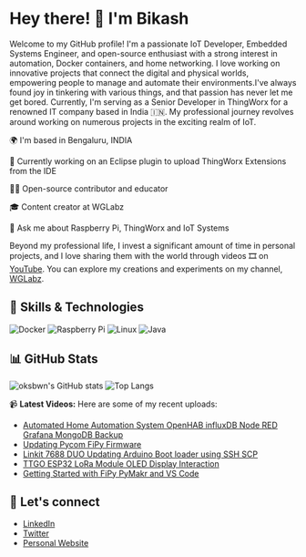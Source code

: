 # Hey there! 👋 I'm Bikash

Welcome to my GitHub profile! I'm a passionate IoT Developer, Embedded Systems Engineer, and open-source enthusiast with a strong interest in automation, Docker containers, and home networking. I love working on innovative projects that connect the digital and physical worlds, empowering people to manage and automate their environments.I've always found joy in tinkering with various things, and that passion has never let me get bored. Currently, I'm serving as a Senior Developer in ThingWorx for a renowned IT company based in India 🇮🇳. My professional journey revolves around working on numerous projects in the exciting realm of IoT.


🌍 I'm based in Bengaluru, INDIA

🚀 Currently working on an Eclipse plugin to upload ThingWorx Extensions from the IDE

👨‍💻 Open-source contributor and educator

🎓 Content creator at WGLabz

💬 Ask me about Raspberry Pi, ThingWorx and IoT Systems

Beyond my professional life, I invest a significant amount of time in personal projects, and I love sharing them with the world through videos 🎞️ on [YouTube](http://youtube.com/weargenius). You can explore my creations and experiments on my channel, [WGLabz](http://youtube.com/weargenius).

## 🚀 Skills & Technologies

![Docker](https://img.shields.io/badge/-Docker-2496ED?style=flat-square&logo=docker&logoColor=white)
![Raspberry Pi](https://img.shields.io/badge/-Raspberry%20Pi-C51A4A?style=flat-square&logo=raspberry-pi)
![Linux](https://img.shields.io/badge/-Linux-FCC624?style=flat-square&logo=linux&logoColor=black)
![Java](https://img.shields.io/badge/-Java-007396?style=flat-square&logo=java&logoColor=white)

## 📊 GitHub Stats

![oksbwn's GitHub stats](https://github-readme-stats.vercel.app/api?username=oksbwn&show_icons=true&theme=dark)
![Top Langs](https://github-readme-stats.vercel.app/api/top-langs/?username=oksbwn&layout=compact&theme=dark)

📹 **Latest Videos:**
Here are some of my recent uploads:

<!-- YOUTUBE:START -->
- [Automated Home Automation System OpenHAB influxDB Node RED Grafana MongoDB Backup](https://www.youtube.com/watch?v=T8YWnm8ow9s)
- [Updating Pycom FiPy Firmware](https://www.youtube.com/watch?v=n4vqhp7_wW0)
- [Linkit 7688 DUO Updating Arduino Boot loader using SSH SCP](https://www.youtube.com/watch?v=DVj4f2X9c64)
- [TTGO ESP32 LoRa Module OLED Display Interaction](https://www.youtube.com/watch?v=Y6GhAzgK7f8)
- [Getting Started with FiPy PyMakr and VS Code](https://www.youtube.com/watch?v=kecIftZdzzY)
<!-- YOUTUBE:END -->

## 🤝 Let's connect

- [LinkedIn](https://www.linkedin.com/in/geekybikash) 
- [Twitter](https://twitter.com/@geekybikash)
- [Personal Website](https://bikashnpanda.github.io)


